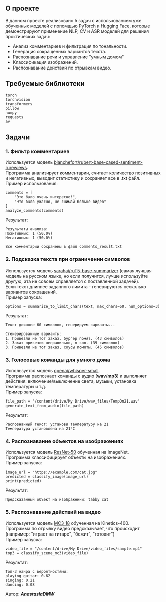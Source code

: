 ## О проекте
В данном проекте реализовано 5 задач с использованием уже обученных моделей с попомщью PyTorch и Hugging Face, которые демонстрируют применение NLP, CV и ASR моделей для решения проктических задач:
* Анализ комментариев и фильтрация по тональности.
* Генерация сокращенных вариантов текста.
* Распознавание речи и управление "умным домом"
* Классификация изображений.
* Распознавание действий по отрывкам видео.

## Требуемые библиотеки
```
torch
torchvision
transformers
pillow
numpy
requests
av
```

## Задачи
### 1. Фильтр комментариев
Используется модель [blanchefort/rubert-base-cased-sentiment-rurewiews](https://huggingface.co/blanchefort/rubert-base-cased-sentiment-rurewiews).</br>
Программа анализирует комментарии, считает количество позитивных и негативных, выводит статистику и сохраняет все в .txt файл.</br>
Пример использования:
```
comments = [
    "Это было очень интересно!",
    "Это было ужасно, не снимай больше видео"
]
analyze_comments(comments)
```
Результат:
```
Результаты анализа:
Позитивных: 1 (50.0%)
Негативных: 1 (50.0%)

Все комментарии сохранены в файл comments_result.txt
```

### 2. Подсказка текста при ограничении символов
Используется модель [sarahai/ruT5-base-summarizer](https://huggingface.co/sarahai/ruT5-base-summarizer) (самая лучшая модель на русском языке, но если получится, лучше используйте другую, эта не совсем справляется с поставленной задачей).</br>
Если текст длиннее заданного лимита - генерируются несколько вариантов сокращений.</br>
Пример запуска:
```
options = summarize_to_limit_chars(text, max_chars=60, num_options=3)
```
Результат:
```
Текст длиннее 60 символов, генерируем варианты...

Сгенерированные варианты:
1. Привезли не тот заказ, бургер помят. (43 символов)
2. Заказ привезли неправильно, я зол. (39 символов)
3. Привезли не тот заказ, соусы помяты. (45 символов)
```

### 3. Голосовые команды для умного дома
Используется модель [openai/whisper-small](https://huggingface.co/openai/whisper-small).</br>
Программа распознает команды с аудио (__wav__/__mp3__) и выполняет действия: включение/выключение света, музыки, установка температуры и т.д.</br>
Пример запуска:
```
file_path = '/content/drive/My Drive/wav_files/TempOn21.wav'
generate_text_from_audio(file_path)
```
Результат:
```
Распознанный текст: установи температуру на 21
Температура установлена на 21°C
```

### 4. Распознавание объектов на изображениях
Используется модель [ResNet-50](https://huggingface.co/microsoft/resnet-50) обученная на ImageNet.</br>
Программа классифицирует объекты на изображениях.</br>
Пример запуска:
```
image_url = "https://example.com/cat.jpg"
predicted = classify_image(image_url)
print(predicted)
```
Результат:
```
Предсказанный объект на изображении: tabby cat
```

### 5. Распознавание действий на видео
Используется модель [MC3_18](https://docs.pytorch.org/vision/main/models/generated/torchvision.models.video.mc3_18.html) обученная на Kinetics-400.</br>
Программа по отрывку видео предсказывает, что происходит (например: "играет на гитаре", "бежит", "готовит")</br>
Пример запуска:
```
video_file = "/content/drive/My Drive/video_files/sample.mp4"
top3 = classify_scene_mc3(video_file)
```
Результат:
```
Топ-3 жанра с вероятностями:
playing guitar: 0.62
singing: 0.21
dancing: 0.08
```

Автор: <b>*AnastasiaDMW*</b>
